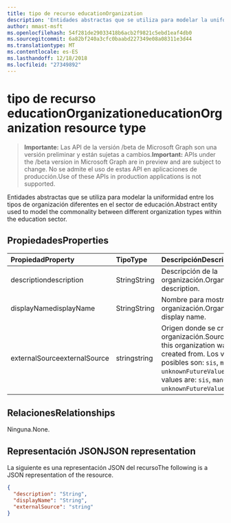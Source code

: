 ```yaml
---
title: tipo de recurso educationOrganization
description: 'Entidades abstractas que se utiliza para modelar la uniformidad entre los tipos de organización diferentes en el sector de educación.  '
author: mmast-msft
ms.openlocfilehash: 54f281de29033418b6acb2f9821c5ebd1eaf4db0
ms.sourcegitcommit: 6a82bf240a3cfc0baabd227349e08a08311e3d44
ms.translationtype: MT
ms.contentlocale: es-ES
ms.lasthandoff: 12/18/2018
ms.locfileid: "27349892"
---
```

# <a name="educationorganization-resource-type"></a><span data-ttu-id="42b9f-103">tipo de recurso educationOrganization</span><span class="sxs-lookup"><span data-stu-id="42b9f-103">educationOrganization resource type</span></span>

> <span data-ttu-id="42b9f-104">**Importante:** Las API de la versión /beta de Microsoft Graph son una versión preliminar y están sujetas a cambios.</span><span class="sxs-lookup"><span data-stu-id="42b9f-104">**Important:** APIs under the /beta version in Microsoft Graph are in preview and are subject to change.</span></span> <span data-ttu-id="42b9f-105">No se admite el uso de estas API en aplicaciones de producción.</span><span class="sxs-lookup"><span data-stu-id="42b9f-105">Use of these APIs in production applications is not supported.</span></span>

<span data-ttu-id="42b9f-106">Entidades abstractas que se utiliza para modelar la uniformidad entre los tipos de organización diferentes en el sector de educación.</span><span class="sxs-lookup"><span data-stu-id="42b9f-106">Abstract entity used to model the commonality between different organization types within the education sector.</span></span>  

## <a name="properties"></a><span data-ttu-id="42b9f-107">Propiedades</span><span class="sxs-lookup"><span data-stu-id="42b9f-107">Properties</span></span>
| <span data-ttu-id="42b9f-108">Propiedad</span><span class="sxs-lookup"><span data-stu-id="42b9f-108">Property</span></span>     | <span data-ttu-id="42b9f-109">Tipo</span><span class="sxs-lookup"><span data-stu-id="42b9f-109">Type</span></span>   |<span data-ttu-id="42b9f-110">Descripción</span><span class="sxs-lookup"><span data-stu-id="42b9f-110">Description</span></span>|
|:---------------|:--------|:----------|
|<span data-ttu-id="42b9f-111">description</span><span class="sxs-lookup"><span data-stu-id="42b9f-111">description</span></span>|<span data-ttu-id="42b9f-112">String</span><span class="sxs-lookup"><span data-stu-id="42b9f-112">String</span></span>| <span data-ttu-id="42b9f-113">Descripción de la organización.</span><span class="sxs-lookup"><span data-stu-id="42b9f-113">Organization description.</span></span>|
|<span data-ttu-id="42b9f-114">displayName</span><span class="sxs-lookup"><span data-stu-id="42b9f-114">displayName</span></span>|<span data-ttu-id="42b9f-115">String</span><span class="sxs-lookup"><span data-stu-id="42b9f-115">String</span></span>| <span data-ttu-id="42b9f-116">Nombre para mostrar de organización.</span><span class="sxs-lookup"><span data-stu-id="42b9f-116">Organization display name.</span></span>|
|<span data-ttu-id="42b9f-117">externalSource</span><span class="sxs-lookup"><span data-stu-id="42b9f-117">externalSource</span></span>|<span data-ttu-id="42b9f-118">string</span><span class="sxs-lookup"><span data-stu-id="42b9f-118">string</span></span>| <span data-ttu-id="42b9f-119">Origen donde se creó esta organización.</span><span class="sxs-lookup"><span data-stu-id="42b9f-119">Source where this organization was created from.</span></span> <span data-ttu-id="42b9f-120">Los valores posibles son: `sis`, `manual` y `unknownFutureValue`.</span><span class="sxs-lookup"><span data-stu-id="42b9f-120">Possible values are: `sis`, `manual`, `unknownFutureValue`.</span></span>|

## <a name="relationships"></a><span data-ttu-id="42b9f-121">Relaciones</span><span class="sxs-lookup"><span data-stu-id="42b9f-121">Relationships</span></span>
<span data-ttu-id="42b9f-122">Ninguna.</span><span class="sxs-lookup"><span data-stu-id="42b9f-122">None.</span></span>


## <a name="json-representation"></a><span data-ttu-id="42b9f-123">Representación JSON</span><span class="sxs-lookup"><span data-stu-id="42b9f-123">JSON representation</span></span>

<span data-ttu-id="42b9f-124">La siguiente es una representación JSON del recurso</span><span class="sxs-lookup"><span data-stu-id="42b9f-124">The following is a JSON representation of the resource.</span></span>

<!-- {
  "blockType": "resource",
  "optionalProperties": [

  ],
  "@odata.type": "microsoft.graph.educationOrganization"
}-->

```json
{
  "description": "String",
  "displayName": "String",
  "externalSource": "string"
}

```

<!-- uuid: 8fcb5dbc-d5aa-4681-8e31-b001d5168d79
2015-10-25 14:57:30 UTC -->
<!-- {
  "type": "#page.annotation",
  "description": "educationOrganization resource",
  "keywords": "",
  "section": "documentation",
  "tocPath": ""
}-->